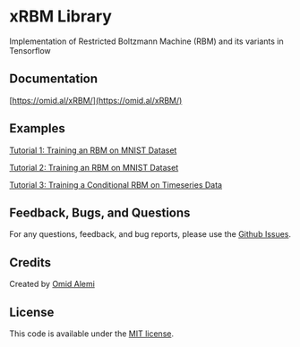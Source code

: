 # xRBM Library
Implementation of Restricted Boltzmann Machine (RBM) and its variants in Tensorflow

## Documentation
[https://omid.al/xRBM/](https://omid.al/xRBM/)

## Examples
[Tutorial 1: Training an RBM on MNIST Dataset](https://github.com/omimo/xRBM/blob/master/examples/01-RBM-MNIST.ipynb)

[Tutorial 2: Training an RBM on MNIST Dataset](https://github.com/omimo/xRBM/blob/master/examples/02-RBM-MNIST-Customized.ipynb)

[Tutorial 3: Training a Conditional RBM on Timeseries Data](https://github.com/omimo/xRBM/blob/master/examples/03-CRBM-Wave.ipynb)


## Feedback, Bugs, and Questions
For any questions, feedback, and bug reports, please use the [Github Issues](https://github.com/omimo/xRBM/issues).

## Credits
Created by [Omid Alemi](https://omid.al/projects/)


## License
This code is available under the [MIT license](http://opensource.org/licenses/MIT).

